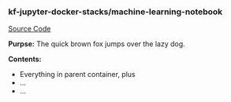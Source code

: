 ### kf-jupyter-docker-stacks/machine-learning-notebook

[Source Code](https://git.puma.corp.telstra.com/tail/notebook-images/kf-jupyter-docker-stacks/tree/master/machine-learning-notebook)

**Purpse:** The quick brown fox jumps over the lazy dog.

**Contents:**
* Everything in parent container, plus
* ...
* ...
